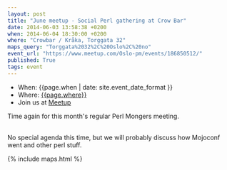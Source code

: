 ```yaml
---
layout: post
title: "June meetup - Social Perl gathering at Crow Bar"
date: 2014-06-03 13:58:38 +0200
when: 2014-06-04 18:30:00 +0200
where: "Crowbar / Kråka, Torggata 32"
maps_query: "Torggata%2032%2C%20Oslo%2C%20no"
event_url: "https://www.meetup.com/Oslo-pm/events/186850512/"
published: True
tags: event
---
```


* When: {{page.when | date: site.event_date_format }}
* Where: [{{page.where}}]({{site.maps_url}}{{page.maps_query}})
* Join us at [Meetup]({{page.event_url}})

Time again for this month&#39;s regular Perl Mongers meeting.

<br>No special agenda this time, but we will probably discuss how Mojoconf went and other perl stuff.

{% include maps.html %}